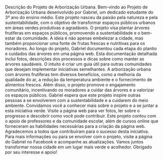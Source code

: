 Descrição do Projeto de Arborização Urbana. 
Bem-vindo ao Projeto de Arborização Urbana desenvolvido por Gabriel, um dedicado estudante do 3º ano do ensino médio.
Este projeto nasceu da paixão pela natureza e pela sustentabilidade, com o objetivo de transformar espaços públicos urbanos em áreas verdes produtivas e agradáveis.
O projeto visa plantar árvores frutíferas em espaços públicos, promovendo a sustentabilidade e o bem-estar da comunidade. A ideia é não apenas embelezar a cidade, mas também proporcionar uma fonte de frutas frescas e nutritivas para os moradores.
Ao longo do projeto, Gabriel documentou cada etapa do plantio e cuidados das árvores em uma página web. Esta documentação detalhada inclui fotos, descrições dos processos e dicas sobre como manter as árvores saudáveis.
O intuito é criar um guia útil para outras comunidades que desejam implementar iniciativas semelhantes.
A arborização urbana com árvores frutíferas tem diversos benefícios, como a melhoria da qualidade do ar, a redução da temperatura ambiente e o fornecimento de alimentos frescos.
Além disso, o projeto promove o engajamento comunitário, incentivando os moradores a cuidar das árvores e a valorizar os espaços públicos.
Gabriel espera que este projeto inspire outras pessoas a se envolverem com a sustentabilidade e a cuidarem do meio ambiente. Convidamos você a conhecer mais sobre o projeto e a se juntar a esta iniciativa verde.
Visite a página web para ver fotos, ler sobre o progresso e descobrir como você pode contribuir.
Este projeto contou com o apoio de professores e da comunidade escolar, além de cursos online que forneceram as habilidades necessárias para a criação da página web. Agradecemos a todos que contribuíram para o sucesso desta iniciativa.
Para mais informações ou para se envolver com o projeto, visite a página do Gabriel no Facebook e acompanhe as atualizações.
Vamos juntos transformar nossa cidade em um lugar mais verde e acolhedor. Obrigado por seu interesse e apoio!
